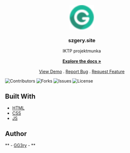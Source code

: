 <br/>
<p align="center">
  <a href="https://github.com/GG3ry/gg3ry.github.io">
    <img src="https://github.com/gg3ry/gg3ry.github.io/blob/main/src/favicon-32x32.png?raw=true" alt="Logo" width="80" height="80">
  </a>

  <h3 align="center">szgery.site</h3>

  <p align="center">
    IKTP projektmunka
    <br/>
    <br/>
    <a href="https://github.com/GG3ry/gg3ry.github.io"><strong>Explore the docs »</strong></a>
    <br/>
    <br/>
    <a href="https://github.com/GG3ry/gg3ry.github.io">View Demo</a>
    .
    <a href="https://github.com/GG3ry/gg3ry.github.io/issues">Report Bug</a>
    .
    <a href="https://github.com/GG3ry/gg3ry.github.io/issues">Request Feature</a>
  </p>
</p>

![Contributors](https://img.shields.io/github/contributors/GG3ry/gg3ry.github.io?color=dark-green) ![Forks](https://img.shields.io/github/forks/GG3ry/gg3ry.github.io?style=social) ![Issues](https://img.shields.io/github/issues/GG3ry/gg3ry.github.io) ![License](https://img.shields.io/github/license/GG3ry/gg3ry.github.io) 

## Built With



* [HTML](https://www.w3schools.com/html/)
* [CSS](https://www.w3schools.com/css/default.asp)
* [JS](https://www.w3schools.com/js/default.asp)

## Author
** - [GG3ry](https://github.com/GG3ry/) - **
